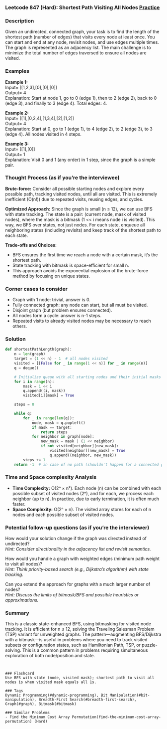 ### Leetcode 847 (Hard): Shortest Path Visiting All Nodes [Practice](https://leetcode.com/problems/shortest-path-visiting-all-nodes)

### Description  
Given an undirected, connected graph, your task is to find the length of the shortest path (number of edges) that visits every node at least once. You can start and end at any node, revisit nodes, and use edges multiple times. The graph is represented as an adjacency list. The main challenge is to minimize the total number of edges traversed to ensure all nodes are visited.

### Examples  

**Example 1:**  
Input= [[1,2,3],[0],[0],[0]]  
Output= 4  
Explanation: Start at node 1, go to 0 (edge 1), then to 2 (edge 2), back to 0 (edge 3), and finally to 3 (edge 4). Total edges: 4.

**Example 2:**  
Input= [[1],[0,2,4],[1,3,4],[2],[1,2]]  
Output= 4  
Explanation: Start at 0, go to 1 (edge 1), to 4 (edge 2), to 2 (edge 3), to 3 (edge 4). All nodes visited in 4 steps.

**Example 3:**  
Input= [[1],[0]]  
Output= 1  
Explanation: Visit 0 and 1 (any order) in 1 step, since the graph is a simple pair.

### Thought Process (as if you’re the interviewee)  
**Brute-force:** Consider all possible starting nodes and explore every possible path, tracking visited nodes, until all are visited. This is extremely inefficient (O(n!)) due to repeated visits, reusing edges, and cycles.

**Optimized Approach:** Since the graph is small (n ≤ 12), we can use BFS with state tracking. The state is a pair: (current node, mask of visited nodes), where the mask is a bitmask (1 << i means node i is visited). This way, we BFS over states, not just nodes. For each state, enqueue all neighboring states (including revisits) and keep track of the shortest path to each state.

**Trade-offs and Choices:**  
- BFS ensures the first time we reach a node with a certain mask, it’s the shortest path.
- State tracking with bitmask is space-efficient for small n.
- This approach avoids the exponential explosion of the brute-force method by focusing on unique states.

### Corner cases to consider  
- Graph with 1 node: trivial, answer is 0.
- Fully connected graph: any node can start, but all must be visited.
- Disjoint graph (but problem ensures connected).
- All nodes form a cycle: answer is n-1 steps.
- Repeated visits to already visited nodes may be necessary to reach others.

### Solution

```python
def shortestPathLength(graph):
    n = len(graph)
    target = (1 << n) - 1  # all nodes visited
    visited = [[False for _ in range(1 << n)] for _ in range(n)]
    q = deque()

    # Initialize queue with all starting nodes and their initial masks
    for i in range(n):
        mask = 1 << i
        q.append((i, mask))
        visited[i][mask] = True

    steps = 0

    while q:
        for _ in range(len(q)):
            node, mask = q.popleft()
            if mask == target:
                return steps
            for neighbor in graph[node]:
                new_mask = mask | (1 << neighbor)
                if not visited[neighbor][new_mask]:
                    visited[neighbor][new_mask] = True
                    q.append((neighbor, new_mask))
        steps += 1
    return -1  # in case of no path (shouldn't happen for a connected graph)
```

### Time and Space complexity Analysis  
- **Time Complexity:** O(2ⁿ × n²). Each node (n) can be combined with each possible subset of visited nodes (2ⁿ), and for each, we process each neighbor (up to n). In practice, due to early termination, it is often much faster.
- **Space Complexity:** O(2ⁿ × n). The visited array stores for each of n nodes and each possible subset of visited nodes.

### Potential follow-up questions (as if you’re the interviewer)  
How would your solution change if the graph was directed instead of undirected?  
  *Hint: Consider directionality in the adjacency list and revisit semantics.*

How would you handle a graph with weighted edges (minimum path weight to visit all nodes)?  
  *Hint: Think priority-based search (e.g., Dijkstra’s algorithm) with state tracking.*

Can you extend the approach for graphs with a much larger number of nodes?  
  *Hint: Discuss the limits of bitmask/BFS and possible heuristics or approximations.*

### Summary  
This is a classic state-enhanced BFS, using bitmasking for visited node tracking. It is efficient for n ≤ 12, solving the Traveling Salesman Problem (TSP) variant for unweighted graphs. The pattern—augmenting BFS/Dijkstra with a bitmask—is useful in problems where you need to track visited subsets or configuration states, such as Hamiltonian Path, TSP, or puzzle-solving. This is a common pattern in problems requiring simultaneous exploration of both node/position and state.
```


### Flashcard
Use BFS with state (node, visited mask); shortest path to visit all nodes is when visited mask equals all 1s.

### Tags
Dynamic Programming(#dynamic-programming), Bit Manipulation(#bit-manipulation), Breadth-First Search(#breadth-first-search), Graph(#graph), Bitmask(#bitmask)

### Similar Problems
- Find the Minimum Cost Array Permutation(find-the-minimum-cost-array-permutation) (Hard)
